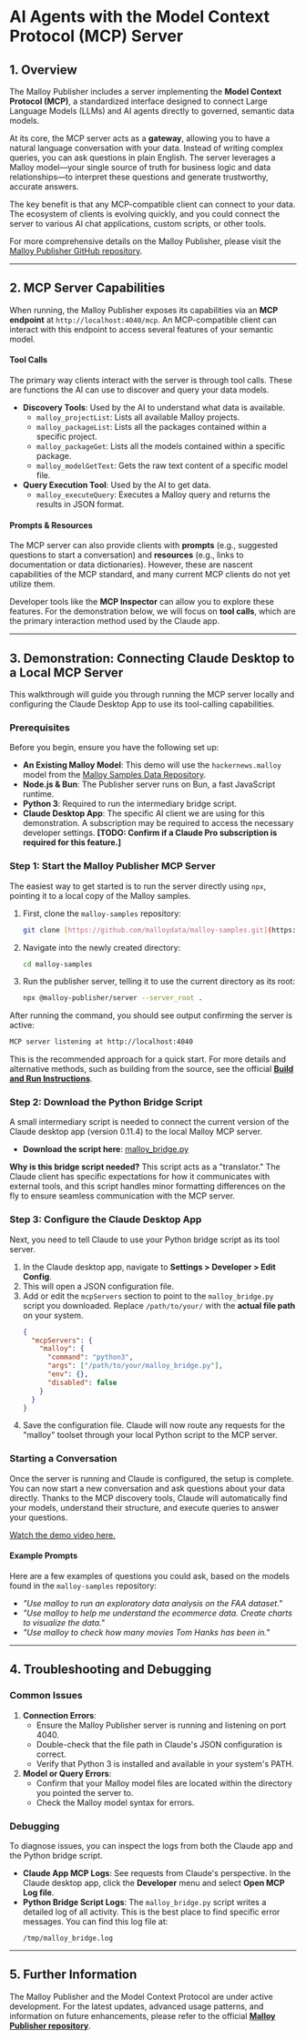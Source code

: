 # AI Agents with the Model Context Protocol (MCP) Server

## 1. Overview

The Malloy Publisher includes a server implementing the **Model Context Protocol (MCP)**, a standardized interface designed to connect Large Language Models (LLMs) and AI agents directly to governed, semantic data models.

At its core, the MCP server acts as a **gateway**, allowing you to have a natural language conversation with your data. Instead of writing complex queries, you can ask questions in plain English. The server leverages a Malloy model—your single source of truth for business logic and data relationships—to interpret these questions and generate trustworthy, accurate answers.

The key benefit is that any MCP-compatible client can connect to your data. The ecosystem of clients is evolving quickly, and you could connect the server to various AI chat applications, custom scripts, or other tools.

For more comprehensive details on the Malloy Publisher, please visit the [Malloy Publisher GitHub repository](https://github.com/malloydata/publisher).

---

## 2. MCP Server Capabilities

When running, the Malloy Publisher exposes its capabilities via an **MCP endpoint** at `http://localhost:4040/mcp`. An MCP-compatible client can interact with this endpoint to access several features of your semantic model.

#### Tool Calls

The primary way clients interact with the server is through tool calls. These are functions the AI can use to discover and query your data models.

* **Discovery Tools**: Used by the AI to understand what data is available.
    * `malloy_projectList`: Lists all available Malloy projects.
    * `malloy_packageList`: Lists all the packages contained within a specific project.
    * `malloy_packageGet`: Lists all the models contained within a specific package.
    * `malloy_modelGetText`: Gets the raw text content of a specific model file.
* **Query Execution Tool**: Used by the AI to get data.
    * `malloy_executeQuery`: Executes a Malloy query and returns the results in JSON format.

#### Prompts & Resources

The MCP server can also provide clients with **prompts** (e.g., suggested questions to start a conversation) and **resources** (e.g., links to documentation or data dictionaries). However, these are nascent capabilities of the MCP standard, and many current MCP clients do not yet utilize them.

Developer tools like the **MCP Inspector** can allow you to explore these features. For the demonstration below, we will focus on **tool calls**, which are the primary interaction method used by the Claude app.

---

## 3. Demonstration: Connecting Claude Desktop to a Local MCP Server

This walkthrough will guide you through running the MCP server locally and configuring the Claude Desktop App to use its tool-calling capabilities.

### Prerequisites

Before you begin, ensure you have the following set up:

* **An Existing Malloy Model**: This demo will use the `hackernews.malloy` model from the [Malloy Samples Data Repository](https://github.com/malloydata/malloy-samples).
* **Node.js & Bun**: The Publisher server runs on Bun, a fast JavaScript runtime.
* **Python 3**: Required to run the intermediary bridge script.
* **Claude Desktop App**: The specific AI client we are using for this demonstration. A subscription may be required to access the necessary developer settings. **[TODO: Confirm if a Claude Pro subscription is required for this feature.]**

### Step 1: Start the Malloy Publisher MCP Server

The easiest way to get started is to run the server directly using `npx`, pointing it to a local copy of the Malloy samples.

1.  First, clone the `malloy-samples` repository:
    ```bash
    git clone [https://github.com/malloydata/malloy-samples.git](https://github.com/malloydata/malloy-samples.git)
    ```
2.  Navigate into the newly created directory:
    ```bash
    cd malloy-samples
    ```
3.  Run the publisher server, telling it to use the current directory as its root:
    ```bash
    npx @malloy-publisher/server --server_root .
    ```

After running the command, you should see output confirming the server is active:

```bash
MCP server listening at http://localhost:4040
```

This is the recommended approach for a quick start. For more details and alternative methods, such as building from the source, see the official **[Build and Run Instructions](https://github.com/malloydata/publisher?tab=readme-ov-file#build-and-run-instructions)**.

### Step 2: Download the Python Bridge Script

A small intermediary script is needed to connect the current version of the Claude desktop app (version 0.11.4) to the local Malloy MCP server.

* **Download the script here**: [malloy_bridge.py](https://raw.githubusercontent.com/malloydata/malloy-publisher/main/packages/server/dxt/malloy_bridge.py)

**Why is this bridge script needed?** This script acts as a "translator." The Claude client has specific expectations for how it communicates with external tools, and this script handles minor formatting differences on the fly to ensure seamless communication with the MCP server.

### Step 3: Configure the Claude Desktop App

Next, you need to tell Claude to use your Python bridge script as its tool server.

1.  In the Claude desktop app, navigate to **Settings > Developer > Edit Config**.
2.  This will open a JSON configuration file.
3.  Add or edit the `mcpServers` section to point to the `malloy_bridge.py` script you downloaded. Replace `/path/to/your/` with the **actual file path** on your system.
    ```json
    {
      "mcpServers": {
        "malloy": {
          "command": "python3",
          "args": ["/path/to/your/malloy_bridge.py"],
          "env": {},
          "disabled": false
        }
      }
    }
    ```
4.  Save the configuration file. Claude will now route any requests for the "malloy" toolset through your local Python script to the MCP server.

### Starting a Conversation

Once the server is running and Claude is configured, the setup is complete. You can now start a new conversation and ask questions about your data directly. Thanks to the MCP discovery tools, Claude will automatically find your models, understand their structure, and execute queries to answer your questions.

[Watch the demo video here.](https://www.loom.com/share/fcc5112ac1ca4bf78bee0985f1cd31be)

#### Example Prompts

Here are a few examples of questions you could ask, based on the models found in the `malloy-samples` repository:

* *"Use malloy to run an exploratory data analysis on the FAA dataset."*
* *"Use malloy to help me understand the ecommerce data. Create charts to visualize the data."*
* *"Use malloy to check how many movies Tom Hanks has been in."*

---

## 4. Troubleshooting and Debugging

### Common Issues

1.  **Connection Errors**:
    * Ensure the Malloy Publisher server is running and listening on port 4040.
    * Double-check that the file path in Claude's JSON configuration is correct.
    * Verify that Python 3 is installed and available in your system's PATH.
2.  **Model or Query Errors**:
    * Confirm that your Malloy model files are located within the directory you pointed the server to.
    * Check the Malloy model syntax for errors.

### Debugging

To diagnose issues, you can inspect the logs from both the Claude app and the Python bridge script.

* **Claude App MCP Logs**: See requests from Claude's perspective. In the Claude desktop app, click the **Developer** menu and select **Open MCP Log file**.
* **Python Bridge Script Logs**: The `malloy_bridge.py` script writes a detailed log of all activity. This is the best place to find specific error messages. You can find this log file at:
    ```
    /tmp/malloy_bridge.log
    ```

---

## 5. Further Information

The Malloy Publisher and the Model Context Protocol are under active development. For the latest updates, advanced usage patterns, and information on future enhancements, please refer to the official **[Malloy Publisher repository](https://github.com/malloydata/publisher)**.